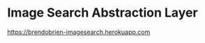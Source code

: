 # Image Search Abstraction Layer

<a href="https://brendobrien-imagesearch.herokuapp.com">https://brendobrien-imagesearch.herokuapp.com</a>
